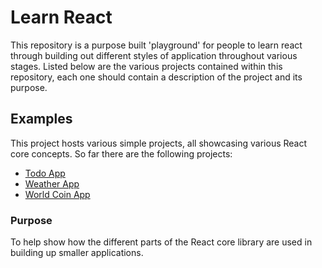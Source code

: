 # Learn React

This repository is a purpose built 'playground' for people to learn react through building out different styles of application throughout various stages. Listed below are the various projects contained within this repository, each one should contain a description of the project and its purpose. 

## Examples

This project hosts various simple projects, all showcasing various React core concepts. So far there are the following projects:

- [Todo App](https://github.com/Capgemini-DDG/learn-react/tree/master/examples/src/main/todo)
- [Weather App](https://github.com/Capgemini-DDG/learn-react/tree/master/examples/src/main/weather)
- [World Coin App](https://github.com/Capgemini-DDG/learn-react/tree/master/examples/src/main/worldcoin)

### Purpose

To help show how the different parts of the React core library are used in building up smaller applications. 
